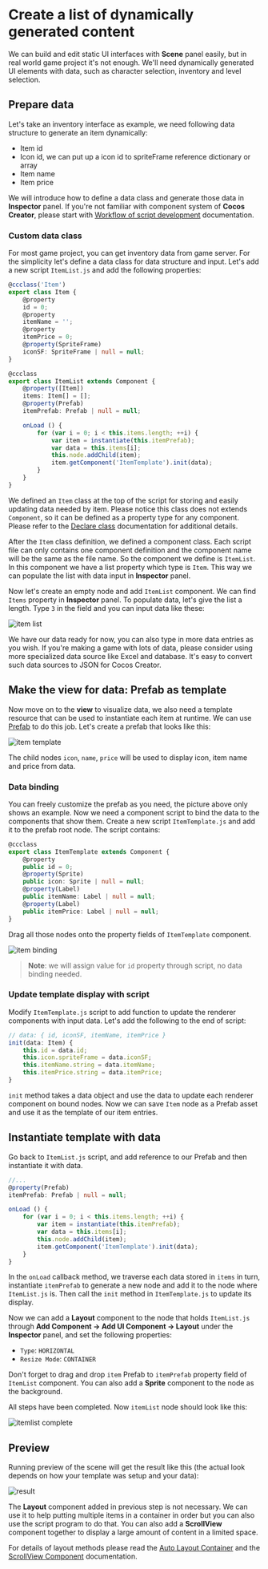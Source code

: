 # Create a list of dynamically generated content

We can build and edit static UI interfaces with __Scene__ panel easily, but in real world game project it's not enough. We'll need dynamically generated UI elements with data, such as character selection, inventory and level selection.

## Prepare data

Let's take an inventory interface as example, we need following data structure to generate an item dynamically:

- Item id
- Icon id, we can put up a icon id to spriteFrame reference dictionary or array
- Item name
- Item price

We will introduce how to define a data class and generate those data in __Inspector__ panel. If you're not familiar with component system of __Cocos Creator__, please start with [Workflow of script development](../../../scripting/index.md) documentation.

### Custom data class

For most game project, you can get inventory data from game server. For the simplicity let's define a data class for data structure and input. Let's add a new script `ItemList.js` and add the following properties:

```ts
@ccclass('Item')
export class Item {
    @property
    id = 0;
    @property
    itemName = '';
    @property
    itemPrice = 0;
    @property(SpriteFrame)
    iconSF: SpriteFrame | null = null;
}

@ccclass
export class ItemList extends Component {
    @property([Item])
    items: Item[] = [];
    @property(Prefab)
    itemPrefab: Prefab | null = null;

    onLoad () {
        for (var i = 0; i < this.items.length; ++i) {
            var item = instantiate(this.itemPrefab);
            var data = this.items[i];
            this.node.addChild(item);
            item.getComponent('ItemTemplate').init(data);
        }
    }
}
```

We defined an `Item` class at the top of the script for storing and easily updating data needed by item. Please notice this class does not extends `Component`, so it can be defined as a property type for any component. Please refer to the [Declare class](../../../scripting/ccclass.md) documentation for additional details.

After the `Item` class definition, we defined a component class. Each script file can only contains one component definition and the component name will be the same as the file name. So the component we define is `ItemList`. In this component we have a list property which type is `Item`. This way we can populate the list with data input in __Inspector__ panel.

Now let's create an empty node and add `ItemList` component. We can find `Items` property in __Inspector__ panel. To populate data, let's give the list a length. Type `3` in the field and you can input data like these:

![item list](list-with-data/itemlist.png)

We have our data ready for now, you can also type in more data entries as you wish. If you're making a game with lots of data, please consider using more specialized data source like Excel and database. It's easy to convert such data sources to JSON for Cocos Creator.

## Make the view for data: Prefab as template

Now move on to the **view** to visualize data, we also need a template resource that can be used to instantiate each item at runtime. We can use [Prefab](../../../asset/prefab.md) to do this job. Let's create a prefab that looks like this:

![item template](list-with-data/item-template.png)

The child nodes `icon`, `name`, `price` will be used to display icon, item name and price from data.

### Data binding

You can freely customize the prefab as you need, the picture above only shows an example. Now we need a component script to bind the data to the components that show them. Create a new script `ItemTemplate.js` and add it to the prefab root node. The script contains:

```ts
@ccclass
export class ItemTemplate extends Component {
    @property
    public id = 0;
    @property(Sprite)
    public icon: Sprite | null = null;
    @property(Label)
    public itemName: Label | null = null;
    @property(Label)
    public itemPrice: Label | null = null;
}
```

Drag all those nodes onto the property fields of `ItemTemplate` component.

![item binding](list-with-data/item-binding.png)

> __Note__: we will assign value for `id` property through script, no data binding needed.

### Update template display with script

Modify `ItemTemplate.js` script to add function to update the renderer components with input data. Let's add the following to the end of script:

```ts
// data: { id, iconSF, itemName, itemPrice }
init(data: Item) {
    this.id = data.id;
    this.icon.spriteFrame = data.iconSF;
    this.itemName.string = data.itemName;
    this.itemPrice.string = data.itemPrice;
}
```

`init` method takes a data object and use the data to update each renderer component on bound nodes. Now we can save `Item` node as a Prefab asset and use it as the template of our item entries.

## Instantiate template with data

Go back to `ItemList.js` script, and add reference to our Prefab and then instantiate it with data.

```ts
//...
@property(Prefab)
itemPrefab: Prefab | null = null;

onLoad () {
    for (var i = 0; i < this.items.length; ++i) {
        var item = instantiate(this.itemPrefab);
        var data = this.items[i];
        this.node.addChild(item);
        item.getComponent('ItemTemplate').init(data);
    }
}
```

In the `onLoad` callback method, we traverse each data stored in `items` in turn, instantiate `itemPrefab` to generate a new node and add it to the node where `ItemList.js` is. Then call the `init` method in `ItemTemplate.js` to update its display.

Now we can add a __Layout__ component to the node that holds `ItemList.js` through __Add Component -> Add UI Component -> Layout__ under the __Inspector__ panel, and set the following properties:

- `Type`: `HORIZONTAL`
- `Resize Mode`: `CONTAINER`

Don't forget to drag and drop `item` Prefab to `itemPrefab` property field of `ItemList` component. You can also add a __Sprite__ component to the node as the background.

All steps have been completed. Now `itemList` node should look like this:

![itemlist complete](list-with-data/itemlist-complete.png)

## Preview

Running preview of the scene will get the result like this (the actual look depends on how your template was setup and your data):

![result](list-with-data/result.png)

The __Layout__ component added in previous step is not necessary. We can use it to help putting multiple items in a container in order but you can also use the script program to do that. You can also add a __ScrollView__ component together to display a large amount of content in a limited space.

For details of layout methods please read the [Auto Layout Container](auto-layout.md) and the [ScrollView Component](../editor/scrollview.md) documentation.
